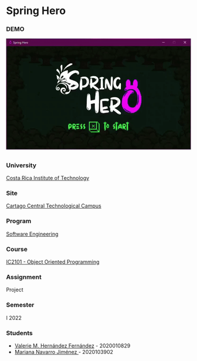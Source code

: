 # Spring Hero

### DEMO
![DEMO](https://github.com/valeriehernandez-7/Spring-Hero/blob/main/docs/DEMO.gif)

##

### University
[Costa Rica Institute of Technology](https://www.tec.ac.cr/)

### Site
[Cartago Central Technological Campus](https://www.tec.ac.cr/ubicaciones/campus-tecnologico-central-cartago)

### Program
[Software Engineering](https://www.tec.ac.cr/programas-academicos/bachillerato-ingenieria-computacion)

### Course
[IC2101 - Object Oriented Programming](https://www.tec.ac.cr/planes-estudio/bachillerato-ingenieria-computacion)

### Assignment
Project

### Semester
I 2022

### Students
- [Valerie M. Hernández Fernández](https://github.com/valeriehernandez-7) - 2020010829
- [Mariana Navarro Jiménez ](https://github.com/Mariana612) - 2020103902